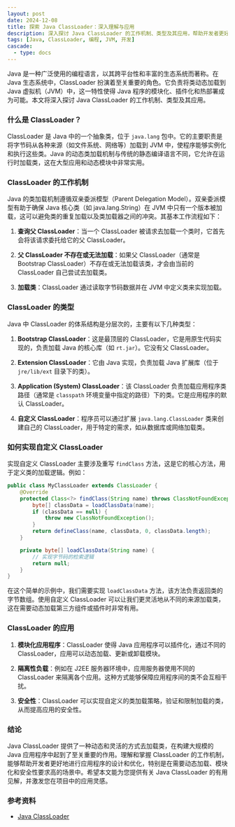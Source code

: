 ```yaml
---
layout: post
date: 2024-12-08
title: 探索 Java ClassLoader：深入理解与应用
description: 深入探讨 Java ClassLoader 的工作机制、类型及其应用，帮助开发者更好地理解 Java 类加载机制。
tags: [Java, ClassLoader, 编程, JVM, 开发]
cascade:
  - type: docs
---
```



Java 是一种广泛使用的编程语言，以其跨平台性和丰富的生态系统而著称。在 Java 生态系统中，ClassLoader 扮演着至关重要的角色。它负责将类动态加载到 Java 虚拟机（JVM）中，这一特性使得 Java 程序的模块化、插件化和热部署成为可能。本文将深入探讨 Java ClassLoader 的工作机制、类型及其应用。

### 什么是 ClassLoader？

ClassLoader 是 Java 中的一个抽象类，位于 `java.lang` 包中。它的主要职责是将字节码从各种来源（如文件系统、网络等）加载到 JVM 中，使程序能够实例化和执行这些类。Java 的动态类加载机制与传统的静态编译语言不同，它允许在运行时加载类，这在大型应用和动态模块中非常实用。

### ClassLoader 的工作机制

Java 的类加载机制遵循双亲委派模型（Parent Delegation Model）。双亲委派模型有助于确保 Java 核心类（如 java.lang.String）在 JVM 中只有一个版本被加载，这可以避免类的重复加载以及类加载器之间的冲突。其基本工作流程如下：

1. **查询父 ClassLoader**：当一个 ClassLoader 被请求去加载一个类时，它首先会将该请求委托给它的父 ClassLoader。
   
2. **父 ClassLoader 不存在或无法加载**：如果父 ClassLoader（通常是 Bootstrap ClassLoader）不存在或无法加载该类，才会由当前的 ClassLoader 自己尝试去加载类。

3. **加载类**：ClassLoader 通过读取字节码数据并在 JVM 中定义类来实现加载。

### ClassLoader 的类型

Java 中 ClassLoader 的体系结构是分层次的，主要有以下几种类型：

1. **Bootstrap ClassLoader**：这是最顶层的 ClassLoader，它是用原生代码实现的，负责加载 Java 的核心库（如 `rt.jar`）。它没有父 ClassLoader。

2. **Extension ClassLoader**：它由 Java 实现，负责加载 Java 扩展库（位于 `jre/lib/ext` 目录下的类）。

3. **Application (System) ClassLoader**：该 ClassLoader 负责加载应用程序类路径（通常是 `classpath` 环境变量中指定的路径）下的类。它是应用程序的默认 ClassLoader。

4. **自定义 ClassLoader**：程序员可以通过扩展 `java.lang.ClassLoader` 类来创建自己的 ClassLoader，用于特定的需求，如从数据库或网络加载类。

### 如何实现自定义 ClassLoader

实现自定义 ClassLoader 主要涉及重写 `findClass` 方法，这是它的核心方法，用于定义类的加载逻辑。例如：

```java
public class MyClassLoader extends ClassLoader {
    @Override
    protected Class<?> findClass(String name) throws ClassNotFoundException {
        byte[] classData = loadClassData(name);
        if (classData == null) {
            throw new ClassNotFoundException();
        }
        return defineClass(name, classData, 0, classData.length);
    }

    private byte[] loadClassData(String name) {
        // 实现字节码的检索逻辑
        return null;
    }
}
```

在这个简单的示例中，我们需要实现 `loadClassData` 方法，该方法负责返回类的字节数组。使用自定义 ClassLoader 可以让我们更灵活地从不同的来源加载类，这在需要动态加载第三方组件或插件时非常有用。

### ClassLoader 的应用

1. **模块化应用程序**：ClassLoader 使得 Java 应用程序可以插件化，通过不同的 ClassLoader，应用可以动态加载、更新或卸载模块。

2. **隔离性负载**：例如在 J2EE 服务器环境中，应用服务器使用不同的 ClassLoader 来隔离各个应用。这种方式能够保障应用程序间的类不会互相干扰。

3. **安全性**：ClassLoader 可以实现自定义的类加载策略，验证和限制加载的类，从而提高应用的安全性。

### 结论

Java ClassLoader 提供了一种动态和灵活的方式去加载类，在构建大规模的 Java 应用程序中起到了至关重要的作用。理解和掌握 ClassLoader 的工作机制，能够帮助开发者更好地进行应用程序的设计和优化，特别是在需要动态加载、模块化和安全性要求高的场景中。希望本文能为您提供有关 Java ClassLoader 的有用见解，并激发您在项目中的应用灵感。

### 参考资料

- [Java ClassLoader](https://docs.oracle.com/javase/8/docs/api/java/lang/ClassLoader.html)